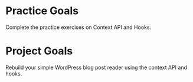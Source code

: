 # Practice Goals

Complete the practice exercises on  Context API and Hooks.

# Project Goals

Rebuild your simple WordPress blog post reader using the context API and hooks.
